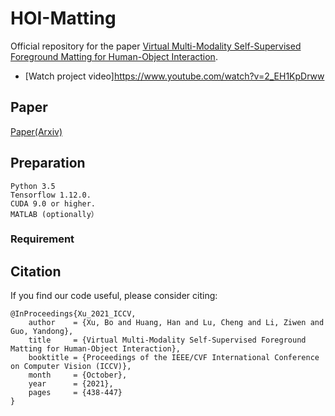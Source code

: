 # HOI-Matting
Official repository for the paper [Virtual Multi-Modality Self-Supervised Foreground Matting for
Human-Object Interaction](https://arxiv.org/abs/2110.03278).
* [Watch project video]https://www.youtube.com/watch?v=2_EH1KpDrww
## Paper
[Paper(Arxiv)](https://arxiv.org/abs/2110.03278)
## Preparation
```
Python 3.5
Tensorflow 1.12.0.
CUDA 9.0 or higher. 
MATLAB (optionally）
```
### Requirement

## Citation
If you find our code useful, please consider citing:
```
@InProceedings{Xu_2021_ICCV,
    author    = {Xu, Bo and Huang, Han and Lu, Cheng and Li, Ziwen and Guo, Yandong},
    title     = {Virtual Multi-Modality Self-Supervised Foreground Matting for Human-Object Interaction},
    booktitle = {Proceedings of the IEEE/CVF International Conference on Computer Vision (ICCV)},
    month     = {October},
    year      = {2021},
    pages     = {438-447}
}
```
